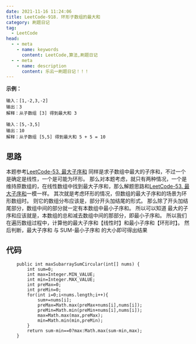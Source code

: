 ```yaml
---
date: 2021-11-16 11:24:06
title: LeetCode-918. 环形子数组的最大和
category: 刷题日记
tag:
  - LeetCode
head:
  - - meta
    - name: keywords
      content: LeetCode,算法,刷题日记
  - - meta
    - name: description
      content: 乐云一刷题日记！！！
---
```

**示例：**
```
输入：[1,-2,3,-2]
输出：3
解释：从子数组 [3] 得到最大和 3
```
```
输入：[5,-3,5]
输出：10
解释：从子数组 [5,5] 得到最大和 5 + 5 = 10
```
## 思路
本题参考[LeetCode-53. 最大子序和](https://leyuna.xyz/#/blog?blogId=16)
同样是求子数组中最大的子序和，不过一个是确定是线性，一个是可能为环形。
那么对本题考虑，就只有两种情况，一个是维持原数组的，在线性数组中找到最大子序和，那么解题思路和[LeetCode-53. 最大子序和](https://leyuna.xyz/#/blog?blogId=16)一模一样。
其次就是考虑环形的情况，但数组的最大子序和的场景为环形数组时。
则它的数组分布应该是，部分开头加结尾的形式。
那么除了开头加结尾部分，数组中间的部分就一定有本数组中最小子序和。
所以可以知道
最大的子序和应该就是，本数组的总和减去数组中间的那部分，即最小子序和。
所以我们在遍历数组过程中，计算他的最大子序和【线性时】和最小子序和【环形时】。
然后判断，最大子序和 与 SUM-最小子序和 的大小即可得出结果
## 代码
```
    public int maxSubarraySumCircular(int[] nums) {
        int sum=0;
        int max=Integer.MIN_VALUE;
        int min=Integer.MAX_VALUE;
        int preMax=0;
        int preMin=0;
        for(int i=0;i<nums.length;i++){
            sum+=nums[i];
            preMax=Math.max(preMax+nums[i],nums[i]);
            preMin=Math.min(preMin+nums[i],nums[i]);
            max=Math.max(max,preMax);
            min=Math.min(min,preMin);
        }
        return sum-min==0?max:Math.max(sum-min,max);
    }
```

